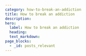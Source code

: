 ```yaml
---
category: how-to-break-an-addiction
title: How to break an addiction
description:
hero:
  label: How to break an addiction
  heading:
  text_markdown:
page_blocks:
  - _id: posts_relevant
---
```

